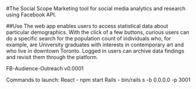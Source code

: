 #The Social Scope 
Marketing tool for social media analytics and research using Facebook API. 

##Use
The web app enables users to access statistical data about particular demographics. With the click of a few buttons, curious users can do a specific search for the population count of individuals who, for example, are University graduates with interests in contemporary art and who live in downtown Toronto. Logged in users can archive data findings and revisit them through the platform. 


FB-Audience-Outreach v0.0001

Commands to launch: 
React - npm start 
Rails - bin/rails s -b 0.0.0.0 -p 3001

